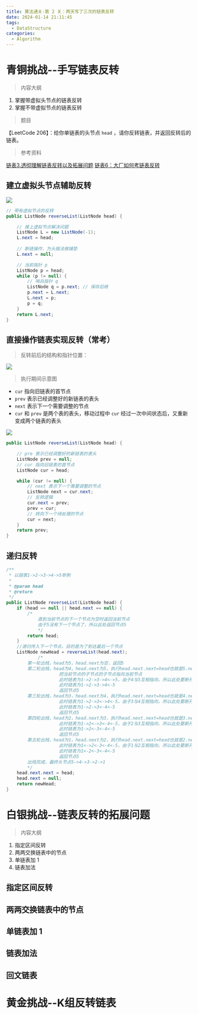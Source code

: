 ```yaml
---
title: 算法通关-第 2 关：两天写了三次的链表反转
date: 2024-01-14 21:11:45
tags: 
  - DataStructure
categories: 
  - Algorithm
---
```


# 青铜挑战--手写链表反转

> 内容大纲

1. 掌握带虚拟头节点的链表反转
2. 掌握不带虚拟节点的链表反转

> 题目

【LeetCode 206】：给你单链表的头节点 `head` ，请你反转链表，并返回反转后的链表。

> 参考资料

[链表3.透彻理解链表反转以及拓展问题](https://www.bilibili.com/video/BV1Qz4y1c7Wv/)
[链表6：大厂如何考链表反转](https://www.bilibili.com/video/BV1vw411P7Gp/)

## 建立虚拟头节点辅助反转

![](https://cyan-images.oss-cn-shanghai.aliyuncs.com/images/algorithm-20230213-144.png)

```java
// 带有虚拟节点的反转
public ListNode reverseList(ListNode head) {

    // 接上虚拟节点解决问题
    ListNode L = new ListNode(-1);
    L.next = head;
    
    // 断链操作，为头插法做铺垫
    L.next = null;

    // 当前指针 p
    ListNode p = head;
    while (p != null) {
        // 哨兵指针 q
        ListNode q = p.next; // 保存后继
        p.next = L.next;
        L.next = p;
        p = q;
    }
    return L.next;
}
```
## 直接操作链表实现反转（常考）

> 反转前后的结构和指针位置：

![](https://cyan-images.oss-cn-shanghai.aliyuncs.com/images/algorithm-20230213-145.png)

> 执行期间示意图

- `cur` 指向旧链表的首节点
- `prev` 表示已经调整好的新链表的表头
- `next` 表示下一个需要调整的节点
- `cur` 和 `prev` 是两个表的表头，移动过程中 `cur` 经过一次中间状态后，又重新变成两个链表的表头

![](https://cyan-images.oss-cn-shanghai.aliyuncs.com/images/algorithm-20230213-146.png)


```java
public ListNode reverseList(ListNode head) {

    // pre 表示已经调整好的新链表的表头
    ListNode prev = null;
    // cur 指向旧链表的首节点
    ListNode cur = head;

    while (cur != null) {
        // next 表示下一个需要调整的节点
        ListNode next = cur.next;
        // 反转逻辑
        cur.next = prev;
        prev = cur;
        // 转向下一个待处理的节点
        cur = next;
    }
    return prev;
}
```

## 递归反转

```java
/**
 * 以链表1->2->3->4->5举例
 * 
 * @param head
 * @return
 */
public ListNode reverseList(ListNode head) {
    if (head == null || head.next == null) {
        /*
            直到当前节点的下一个节点为空时返回当前节点
            由于5没有下一个节点了，所以此处返回节点5
            */
        return head;
    }
    //递归传入下一个节点，目的是为了到达最后一个节点
    ListNode newHead = reverseList(head.next);
            /*
        第一轮出栈，head为5，head.next为空，返回5
        第二轮出栈，head为4，head.next为5，执行head.next.next=head也就是5.next=4，
                    把当前节点的子节点的子节点指向当前节点
                    此时链表为1->2->3->4<->5，由于4与5互相指向，所以此处要断开4.next=null
                    此时链表为1->2->3->4<-5
                    返回节点5
        第三轮出栈，head为3，head.next为4，执行head.next.next=head也就是4.next=3，
                    此时链表为1->2->3<->4<-5，由于3与4互相指向，所以此处要断开3.next=null
                    此时链表为1->2->3<-4<-5
                    返回节点5
        第四轮出栈，head为2，head.next为3，执行head.next.next=head也就是3.next=2，
                    此时链表为1->2<->3<-4<-5，由于2与3互相指向，所以此处要断开2.next=null
                    此时链表为1->2<-3<-4<-5
                    返回节点5
        第五轮出栈，head为1，head.next为2，执行head.next.next=head也就是2.next=1，
                    此时链表为1<->2<-3<-4<-5，由于1与2互相指向，所以此处要断开1.next=null
                    此时链表为1<-2<-3<-4<-5
                    返回节点5
        出栈完成，最终头节点5->4->3->2->1
        */
    head.next.next = head;
    head.next = null;
    return newHead;
}
```

# 白银挑战--链表反转的拓展问题

> 内容大纲

1. 指定区间反转
2. 两两交换链表中的节点
3. 单链表加 1
4. 链表加法

## 指定区间反转

## 两两交换链表中的节点

## 单链表加 1
## 链表加法
## 回文链表

# 黄金挑战--K组反转链表